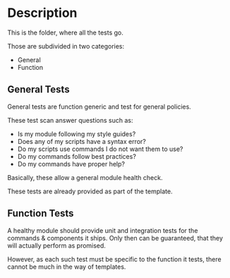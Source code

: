 ﻿# Description

This is the folder, where all the tests go.

Those are subdivided in two categories:

 - General
 - Function

## General Tests

General tests are function generic and test for general policies.

These test scan answer questions such as:

 - Is my module following my style guides?
 - Does any of my scripts have a syntax error?
 - Do my scripts use commands I do not want them to use?
 - Do my commands follow best practices?
 - Do my commands have proper help?

Basically, these allow a general module health check.

These tests are already provided as part of the template.

## Function Tests

A healthy module should provide unit and integration tests for the commands & components it ships.
Only then can be guaranteed, that they will actually perform as promised.

However, as each such test must be specific to the function it tests, there cannot be much in the way of templates.
